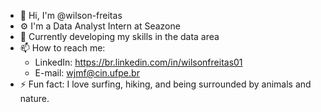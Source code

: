 - 👋 Hi, I'm @wilson-freitas
- ⚙️ I'm a Data Analyst Intern at Seazone
- 🌱 Currently developing my skills in the data area
- 📫 How to reach me:
  - LinkedIn: https://br.linkedin.com/in/wilsonfreitas01
  - E-mail: wjmf@cin.ufpe.br
- ⚡ Fun fact: I love surfing, hiking, and being surrounded by animals and nature.

<!--
**wilson-freitas/wilson-freitas** is a ✨ _special_ ✨ repository because its `README.md` (this file) appears on your GitHub profile.

Here are some ideas to get you started:

- 🔭 I’m currently working on ...
- 🌱 I’m currently learning ...
- 👯 I’m looking to collaborate on ...
- 🤔 I’m looking for help with ...
- 💬 Ask me about ...
- 📫 How to reach me: ...
- 😄 Pronouns: ...
- ⚡ Fun fact: ...
-->
